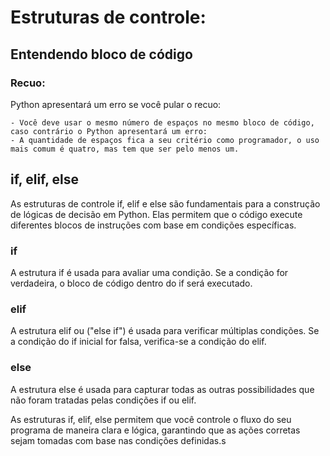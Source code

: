 # Estruturas de controle: 

## Entendendo bloco de código

### Recuo:
Python apresentará um erro se você pular o recuo:

    - Você deve usar o mesmo número de espaços no mesmo bloco de código, caso contrário o Python apresentará um erro:
    - A quantidade de espaços fica a seu critério como programador, o uso mais comum é quatro, mas tem que ser pelo menos um.

## if, elif, else
As estruturas de controle if, elif e else são fundamentais para a construção de lógicas de decisão em Python. Elas permitem que o código execute diferentes blocos de instruções com base em condições específicas.

### if
A estrutura if é usada para avaliar uma condição. Se a condição for verdadeira, o bloco de código dentro do if será executado.

### elif
A estrutura elif ou ("else if") é usada para verificar múltiplas condições. Se a condição do if inicial for falsa, verifica-se a condição do elif.

### else
A estrutura else é usada para capturar todas as outras possibilidades que não foram tratadas pelas condições if ou elif.

As estruturas if, elif, else permitem que você controle o fluxo do seu programa de maneira clara e lógica, garantindo que as ações corretas sejam tomadas com base nas condições definidas.s